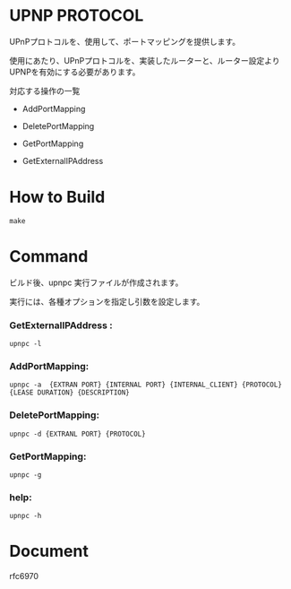 # UPNP PROTOCOL

UPnPプロトコルを、使用して、ポートマッピングを提供します。

使用にあたり、UPnPプロトコルを、実装したルーターと、ルーター設定よりUPNPを有効にする必要があります。

対応する操作の一覧

- AddPortMapping

- DeletePortMapping 

- GetPortMapping

- GetExternalIPAddress


#  How to Build

    make

# Command

ビルド後、upnpc 実行ファイルが作成されます。

実行には、各種オプションを指定し引数を設定します。



### GetExternalIPAddress  :

    upnpc -l  

### AddPortMapping:

    upnpc -a  {EXTRAN PORT} {INTERNAL PORT} {INTERNAL_CLIENT} {PROTOCOL} {LEASE DURATION} {DESCRIPTION}

### DeletePortMapping:

    upnpc -d {EXTRANL PORT} {PROTOCOL}

### GetPortMapping:

    upnpc -g

### help: 

    upnpc -h



# Document

rfc6970


